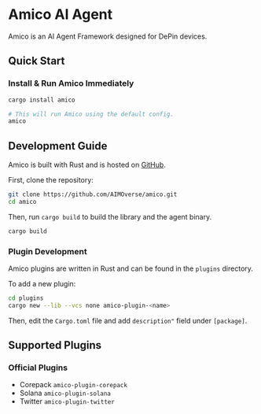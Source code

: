 # Amico AI Agent

Amico is an AI Agent Framework designed for DePin devices.

## Quick Start

### Install & Run Amico Immediately

```bash
cargo install amico

# This will run Amico using the default config.
amico
```

## Development Guide

Amico is built with Rust and is hosted on [GitHub](https://github.com/AIMOverse/amico).

First, clone the repository:

```bash
git clone https://github.com/AIMOverse/amico.git
cd amico
```

Then, run `cargo build` to build the library and the agent binary.

```bash
cargo build
```

### Plugin Development

Amico plugins are written in Rust and can be found in the `plugins` directory.

To add a new plugin:

```bash
cd plugins
cargo new --lib --vcs none amico-plugin-<name>
```

Then, edit the `Cargo.toml` file and add `description"` field under `[package]`.

## Supported Plugins

### Official Plugins

- Corepack `amico-plugin-corepack`
- Solana `amico-plugin-solana`
- Twitter `amico-plugin-twitter`
